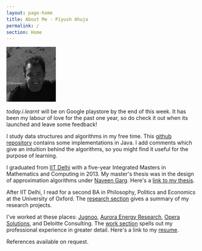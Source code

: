 ```yaml
---
layout: page-home
title: About Me - Piyush Ahuja
permalink: /
section: Home
---
```


<img class='inset right' src='/1.jpg' title='Piyush Ahuja' width='130px' />  

*today.i.learnt* will be on Google playstore by the end of this week. It has been my labour of love for the past one year, so do check it out when its launched and leave some feedback!


I study data structures and algorithms in my free time. This [github repository](https://github.com/piyushahuja/data-structures-and-algorithms) contains some implementations in Java. I add comments which give an intuition behind the algorithms, so you might find it useful for the purpose of learning. 


I graduated from [IIT Delhi](https://en.wikipedia.org/wiki/Indian_Institute_of_Technology_Delhi) with a five-year Integrated Masters in Mathematics and Computing in 2013. My master's thesis was in the design of approximation algorithms under [Naveen Garg](https://en.wikipedia.org/wiki/Naveen_Garg). Here's a [link to my thesis][thesis]. 

After IIT Delhi, I read for a second BA in Philosophy, Politics and Economics at the University of Oxford. The [research section](/research)  gives a summary of my research projects.


I've worked at these places: [Jugnoo](https://www.jugnoo.in/), [Aurora Energy Research](https://www.auroraer.com/), [Opera Solutions](https://www.operasolutions.com/), and Deloitte Consulting. The [work section](/work)  spells out my professional experience in greater detail.  Here's a link to my [resume][resumeFile].

References available on request.



[resumeFile]: ../files/piyush_resume.pdf 
[thesis]: ../files/research/thesis.pdf
